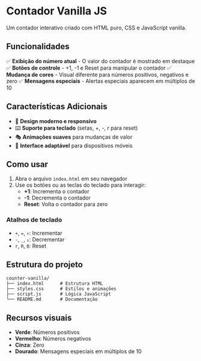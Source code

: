 # Contador Vanilla JS

Um contador interativo criado com HTML puro, CSS e JavaScript vanilla.

## Funcionalidades

✅ **Exibição do número atual** - O valor do contador é mostrado em destaque
✅ **Botões de controle** - +1, -1 e Reset para manipular o contador
✅ **Mudança de cores** - Visual diferente para números positivos, negativos e zero
✅ **Mensagens especiais** - Alertas especiais aparecem em múltiplos de 10

## Características Adicionais

- 🎨 **Design moderno e responsivo**
- ⌨️ **Suporte para teclado** (setas, +, -, r para reset)
- 🎭 **Animações suaves** para mudanças de valor
- 📱 **Interface adaptável** para dispositivos móveis

## Como usar

1. Abra o arquivo `index.html` em seu navegador
2. Use os botões ou as teclas do teclado para interagir:
   - **+1**: Incrementa o contador
   - **-1**: Decrementa o contador  
   - **Reset**: Volta o contador para zero

### Atalhos de teclado

- `+`, `=`, `↑`: Incrementar
- `-`, `_`, `↓`: Decrementar
- `r`, `R`, `0`: Reset

## Estrutura do projeto

```text
counter-vanilla/
├── index.html      # Estrutura HTML
├── styles.css      # Estilos e animações
├── script.js       # Lógica JavaScript
└── README.md       # Documentação
```

## Recursos visuais

- **Verde**: Números positivos
- **Vermelho**: Números negativos  
- **Cinza**: Zero
- **Dourado**: Mensagens especiais em múltiplos de 10
